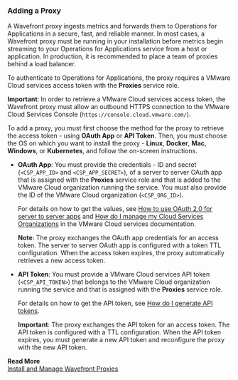 ### Adding a Proxy

A Wavefront proxy ingests metrics and forwards them to Operations for Applications in a secure, fast, and reliable manner. In most cases, a Wavefront proxy must be running in your installation before metrics begin streaming to your Operations for Applications service from a host or application. In production, it is recommended to place a team of proxies behind a load balancer.

To authenticate to Operations for Applications, the proxy requires a VMware Cloud services access token with the **Proxies** service role.

**Important**: In order to retrieve a VMware Cloud services access token, the Wavefront proxy must allow an outbound HTTPS connection to the VMware Cloud Services Console (`https://console.cloud.vmware.com/`).

To add a proxy, you must first choose the method for the proxy to retrieve the access token - using **OAuth App** or **API Token**. Then, you must choose the OS on which you want to install the proxy - **Linux**, **Docker**, **Mac**, **Windows**, or **Kubernetes**, and follow the on-screen instructions.

* **OAuth App**: You must provide the credentials - ID and secret (`<CSP_APP_ID>` and `<CSP_APP_SECRET>`), of a server to server OAuth app that is assigned with the **Proxies** service role and that is added to the VMware Cloud organization running the service. You must also provide the ID of the VMware Cloud organization (`<CSP_ORG_ID>`).

    For details on how to get the values, see [How to use OAuth 2.0 for server to server apps](https://docs.vmware.com/en/VMware-Cloud-services/services/Using-VMware-Cloud-Services/GUID-327AE12A-85DB-474B-89B2-86651DF91C77.html?hWord=N4IgpgHiBcIMpgE4DckAIAuB7NBnJqiaAhgA6kgC+QA) and [How do I manage my Cloud Services Organizations](https://docs.vmware.com/en/VMware-Cloud-services/services/Using-VMware-Cloud-Services/GUID-CF9E9318-B811-48CF-8499-9419997DC1F8.html) in the VMware Cloud services documentation.

    **Note**: The proxy exchanges the OAuth app credentials for an access token. The server to server OAuth app is configured with a token TTL configuration. When the access token expires, the proxy automatically retrieves a new access token.

*	**API Token**: You must provide a VMware Cloud services API token (`<CSP_API_TOKEN>`) that belongs to the VMware Cloud organization running the service and that is assigned with the **Proxies** service role.

    For details on how to get the API token, see [How do I generate API tokens](https://docs.vmware.com/en/VMware-Cloud-services/services/Using-VMware-Cloud-Services/GUID-E2A3B1C1-E9AD-4B00-A6B6-88D31FCDDF7C.html).

    **Important**: The proxy exchanges the API token for an access token. The API token is configured with a TTL configuration. When the API token expires, you must generate a new API token and reconfigure the proxy with the new API token.

**Read More**<br/>
[Install and Manage Wavefront Proxies](http://docs.wavefront.com/proxies_installing.html)